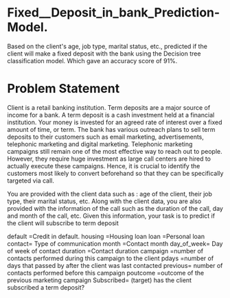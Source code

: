 # Fixed__Deposit_in_bank_Prediction-Model.
Based on the client's age, job type, marital status, etc., predicted if the client will make a fixed deposit with the bank using the Decision tree classification model. Which gave an accuracy score of 91%.


# Problem Statement
Client is a retail banking institution. Term deposits are a major source
of income for a bank.
A term deposit is a cash investment held at a financial institution. Your
money is invested for an agreed rate of interest over a fixed amount of
time, or term.
The bank has various outreach plans to sell term deposits to their
customers such as email marketing, advertisements, telephonic marketing
and digital marketing.
Telephonic marketing campaigns still remain one of the most effective way
to reach out to people. However, they require huge investment as large call
centers are hired to actually execute these campaigns. Hence, it is crucial
to identify the customers most likely to convert beforehand so that they can
be specifically targeted via call.

You are provided with the client data such as : age of the client, their job
type, their marital status, etc. Along with the client data, you are also
provided with the information of the call such as the duration of the call, day
and month of the call, etc. Given this information, your task is to predict if
the client will subscribe to term deposit

default =Credit in default.
housing =Housing loan
loan =Personal loan
contact= Type of communication
month =Contact month
day_of_week= Day of week of contact
duration =Contact duration
campaign =number of contacts performed during this
campaign to the client
pdays =number of days that passed by after the client
was last contacted
previous= number of contacts performed before this
campaign
poutcome =outcome of the previous marketing campaign
Subscribed= (target) has the client subscribed a term deposit?
